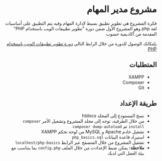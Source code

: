 <div dir="rtl">
  <div>
    <h1> مشروع مدير المهام </h1>
    <p>
    فكرة المشروع هي تطوير تطبيق بسيط لإدارة المهام
    وفيه يتم التطبيق على أساسيات لغة 
    php    
    وهو المشروع الأول ضمن  دورة "تطوير تطبيقات الويب باستخدام
    PHP"
      المقدمة من أكاديمية حسوب
    </p>
  </div>
    
  <div>
    بإمكانك الوصول للدورة من خلال الرابط التالي 
    <a href="https://academy.hsoub.com/learn/php-web-application-development/">دورة تطوير تطبيقات الويب باستخدام PHP</a>
  </div>

  <h2> المتطلبات </h2>

  <ul>
    <li>XAMPP</li>
    <li>Composer</li>
    <li>Git</li>
  </ul>

  <h2> طريقة الإعداد </h2>

  <ul> 
    <li>نسخ المستودع إلى المجلد htdocs</li>
    <li>من خلال الطرفية، توجه إلى مجلد المشروع وتشغيل الأمر 
    <code>composer install</code> 
    ثم 
    <code>composer dump-autoload</code></li>
    <li>تشغيل خادم
    Apache و MySQL 
    من لوحة تحكم XAMPP</li>
    <li>استيراد قاعدة البيانات  
    <code>php_basics.sql</code></li>
    <li>تشغيل المشروع من خلال المتصفح عبر الرابط 
    <code>localhost/php-basics</code></li>
    <li><strong>ملاحظة:</strong>
    يمكن ضبط الإعدادت من خلال الملف  
    <code>config.php</code>
      بما يتناسب مع بيئة العمل التي لديك</li>
  </ul>
</div>
